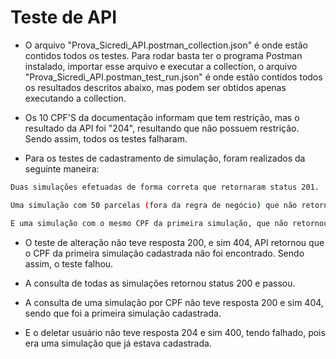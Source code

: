 # Teste de API

* O arquivo "Prova_Sicredi_API.postman_collection.json" é onde estão contidos todos os testes. Para rodar basta ter o programa Postman instalado, importar esse arquivo e executar a collection, o arquivo "Prova_Sicredi_API.postman_test_run.json" é onde estão contidos todos os resultados descritos abaixo, mas podem ser obtidos apenas executando a collection.

* Os 10 CPF'S da documentação informam que tem restrição, mas o resultado da API foi "204", resultando que não possuem restrição. Sendo assim, todos os testes falharam.

* Para os testes de cadastramento de simulação, foram realizados da seguinte maneira:

```bash
Duas simulações efetuadas de forma correta que retornaram status 201.
```
```bash
Uma simulação com 50 parcelas (fora da regra de negócio) que não retornou erro 400, e sim 201. Sendo assim, o teste falhou.
```
```bash
E uma simulação com o mesmo CPF da primeira simulação, que não retornou erro 409, e sim 400. Sendo assim, o teste falhou.
```

* O teste de alteração não teve resposta 200, e sim 404, API retornou que o CPF da primeira simulação cadastrada não foi encontrado. Sendo assim, o teste falhou.

* A consulta de todas as simulações retornou status 200 e passou.

* A consulta de uma simulação por CPF não teve resposta 200 e sim 404, sendo que foi a primeira simulação cadastrada.

* E o deletar usuário não teve resposta 204 e sim 400, tendo falhado, pois era uma simulação que já estava cadastrada.
 
